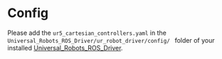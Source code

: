 # Config

Please add the ```ur5_cartesian_controllers.yaml``` in the ```Universal_Robots_ROS_Driver/ur_robot_driver/config/ ``` folder of your installed [Universal_Robots_ROS_Driver][driver_link].

[driver_link]: https://github.com/UniversalRobots/Universal_Robots_ROS_Driver "Universal_Robots_ROS_Driver from FZI"
